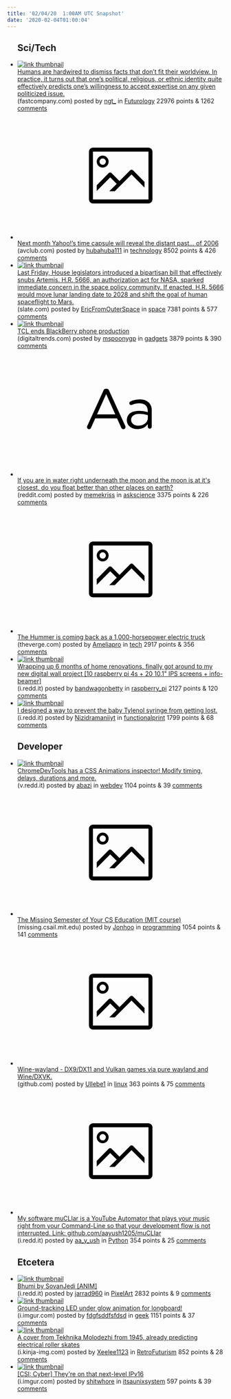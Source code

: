 ```yaml
---
title: '02/04/20  1:00AM UTC Snapshot'
date: '2020-02-04T01:00:04'
---
```

<ul>
<h2>Sci/Tech</h2>

<li><a href='https://www.fastcompany.com/90458795/humans-are-hardwired-to-dismiss-facts-that-dont-fit-their-worldview'><img src='https://a.thumbs.redditmedia.com/UYyB_-G1bRKJK38xvLafiFgLnRIeswV9UI95Bsuuyu8.jpg' alt='link thumbnail'></a><div><div class='linkTitle'><a href='https://www.fastcompany.com/90458795/humans-are-hardwired-to-dismiss-facts-that-dont-fit-their-worldview'>Humans are hardwired to dismiss facts that don’t fit their worldview. In practice, it turns out that one’s political, religious, or ethnic identity quite effectively predicts one’s willingness to accept expertise on any given politicized issue.</a></div>(fastcompany.com) posted by <a href='https://www.reddit.com/user/ngt_'>ngt_</a> in <a href='https://www.reddit.com/r/Futurology'>Futurology</a> 22976 points & 1262 <a href='https://www.reddit.com/r/Futurology/comments/ey63g3/humans_are_hardwired_to_dismiss_facts_that_dont/'>comments</a></div></li>

<li><a href='https://www.avclub.com/next-month-yahoo-s-time-capsule-will-reveal-the-distan-1841318274'><svg version='1.1' viewBox='-34 -14 104 64' preserveAspectRatio='xMidYMid meet' xmlns='http://www.w3.org/2000/svg' xmlns:xlink='http://www.w3.org/1999/xlink'>
    <title>link thumbnail</title>
    <path d='M32,4H4A2,2,0,0,0,2,6V30a2,2,0,0,0,2,2H32a2,2,0,0,0,2-2V6A2,2,0,0,0,32,4ZM4,30V6H32V30Z'></path>
    <path d='M8.92,14a3,3,0,1,0-3-3A3,3,0,0,0,8.92,14Zm0-4.6A1.6,1.6,0,1,1,7.33,11,1.6,1.6,0,0,1,8.92,9.41Z'></path>
    <path d='M22.78,15.37l-5.4,5.4-4-4a1,1,0,0,0-1.41,0L5.92,22.9v2.83l6.79-6.79L16,22.18l-3.75,3.75H15l8.45-8.45L30,24V21.18l-5.81-5.81A1,1,0,0,0,22.78,15.37Z'></path>
    </svg></a><div><div class='linkTitle'><a href='https://www.avclub.com/next-month-yahoo-s-time-capsule-will-reveal-the-distan-1841318274'>Next month Yahoo!’s time capsule will reveal the distant past… of 2006</a></div>(avclub.com) posted by <a href='https://www.reddit.com/user/hubahuba111'>hubahuba111</a> in <a href='https://www.reddit.com/r/technology'>technology</a> 8502 points & 426 <a href='https://www.reddit.com/r/technology/comments/ey5hyy/next_month_yahoos_time_capsule_will_reveal_the/'>comments</a></div></li>

<li><a href='https://slate.com/technology/2020/01/nasa-space-artemis-moon-mars-bill.html'><img src='https://a.thumbs.redditmedia.com/L93qwGR5e7gRJuGY2fAO_2vGPKX5F6CBTXRywIM8Hd4.jpg' alt='link thumbnail'></a><div><div class='linkTitle'><a href='https://slate.com/technology/2020/01/nasa-space-artemis-moon-mars-bill.html'>Last Friday, House legislators introduced a bipartisan bill that effectively snubs Artemis. H.R. 5666, an authorization act for NASA, sparked immediate concern in the space policy community. If enacted, H.R. 5666 would move lunar landing date to 2028 and shift the goal of human spaceflight to Mars.</a></div>(slate.com) posted by <a href='https://www.reddit.com/user/EricFromOuterSpace'>EricFromOuterSpace</a> in <a href='https://www.reddit.com/r/space'>space</a> 7381 points & 577 <a href='https://www.reddit.com/r/space/comments/eya10y/last_friday_house_legislators_introduced_a/'>comments</a></div></li>

<li><a href='https://www.digitaltrends.com/mobile/tcl-ends-blackberry-phone-production-news/'><img src='https://b.thumbs.redditmedia.com/14_2aMLorb2PCJvBmPr86kxldljqsSDgh4B9AJXLgtM.jpg' alt='link thumbnail'></a><div><div class='linkTitle'><a href='https://www.digitaltrends.com/mobile/tcl-ends-blackberry-phone-production-news/'>TCL ends BlackBerry phone production</a></div>(digitaltrends.com) posted by <a href='https://www.reddit.com/user/mspoonygp'>mspoonygp</a> in <a href='https://www.reddit.com/r/gadgets'>gadgets</a> 3879 points & 390 <a href='https://www.reddit.com/r/gadgets/comments/eya4fz/tcl_ends_blackberry_phone_production/'>comments</a></div></li>

<li><a href='https://www.reddit.com/r/askscience/comments/ey7uja/if_you_are_in_water_right_underneath_the_moon_and/'><svg version='1.1' viewBox='-34 -12 104 64' preserveAspectRatio='xMidYMid slice' xmlns='http://www.w3.org/2000/svg' xmlns:xlink='http://www.w3.org/1999/xlink'>
    <title>text link thumbnail</title>
    <path d='M12.19,8.84a1.45,1.45,0,0,0-1.4-1h-.12a1.46,1.46,0,0,0-1.42,1L1.14,26.56a1.29,1.29,0,0,0-.14.59,1,1,0,0,0,1,1,1.12,1.12,0,0,0,1.08-.77l2.08-4.65h11l2.08,4.59a1.24,1.24,0,0,0,1.12.83,1.08,1.08,0,0,0,1.08-1.08,1.64,1.64,0,0,0-.14-.57ZM6.08,20.71l4.59-10.22,4.6,10.22Z'>
    </path>
    <path d='M32.24,14.78A6.35,6.35,0,0,0,27.6,13.2a11.36,11.36,0,0,0-4.7,1,1,1,0,0,0-.58.89,1,1,0,0,0,.94.92,1.23,1.23,0,0,0,.39-.08,8.87,8.87,0,0,1,3.72-.81c2.7,0,4.28,1.33,4.28,3.92v.5a15.29,15.29,0,0,0-4.42-.61c-3.64,0-6.14,1.61-6.14,4.64v.05c0,2.95,2.7,4.48,5.37,4.48a6.29,6.29,0,0,0,5.19-2.48V26.9a1,1,0,0,0,1,1,1,1,0,0,0,1-1.06V19A5.71,5.71,0,0,0,32.24,14.78Zm-.56,7.7c0,2.28-2.17,3.89-4.81,3.89-1.94,0-3.61-1.06-3.61-2.86v-.06c0-1.8,1.5-3,4.2-3a15.2,15.2,0,0,1,4.22.61Z'>
    </path>
    </svg></a><div><div class='linkTitle'><a href='https://www.reddit.com/r/askscience/comments/ey7uja/if_you_are_in_water_right_underneath_the_moon_and/'>If you are in water right underneath the moon and the moon is at it's closest, do you float better than other places on earth?</a></div>(reddit.com) posted by <a href='https://www.reddit.com/user/memekriss'>memekriss</a> in <a href='https://www.reddit.com/r/askscience'>askscience</a> 3375 points & 226 <a href='https://www.reddit.com/r/askscience/comments/ey7uja/if_you_are_in_water_right_underneath_the_moon_and/'>comments</a></div></li>

<li><a href='https://www.theverge.com/2020/1/30/21115040/gm-hummer-ev-truck-gmc-horsepower'><svg version='1.1' viewBox='-34 -14 104 64' preserveAspectRatio='xMidYMid meet' xmlns='http://www.w3.org/2000/svg' xmlns:xlink='http://www.w3.org/1999/xlink'>
    <title>link thumbnail</title>
    <path d='M32,4H4A2,2,0,0,0,2,6V30a2,2,0,0,0,2,2H32a2,2,0,0,0,2-2V6A2,2,0,0,0,32,4ZM4,30V6H32V30Z'></path>
    <path d='M8.92,14a3,3,0,1,0-3-3A3,3,0,0,0,8.92,14Zm0-4.6A1.6,1.6,0,1,1,7.33,11,1.6,1.6,0,0,1,8.92,9.41Z'></path>
    <path d='M22.78,15.37l-5.4,5.4-4-4a1,1,0,0,0-1.41,0L5.92,22.9v2.83l6.79-6.79L16,22.18l-3.75,3.75H15l8.45-8.45L30,24V21.18l-5.81-5.81A1,1,0,0,0,22.78,15.37Z'></path>
    </svg></a><div><div class='linkTitle'><a href='https://www.theverge.com/2020/1/30/21115040/gm-hummer-ev-truck-gmc-horsepower'>The Hummer is coming back as a 1,000-horsepower electric truck</a></div>(theverge.com) posted by <a href='https://www.reddit.com/user/Ameliapro'>Ameliapro</a> in <a href='https://www.reddit.com/r/tech'>tech</a> 2917 points & 356 <a href='https://www.reddit.com/r/tech/comments/ey4n6d/the_hummer_is_coming_back_as_a_1000horsepower/'>comments</a></div></li>

<li><a href='https://i.redd.it/4aftlogyane41.gif'><img src='https://b.thumbs.redditmedia.com/HQ6jrYjdxcq31raH5rtdUy2FW2CernEvyFGzG7U0Ggw.jpg' alt='link thumbnail'></a><div><div class='linkTitle'><a href='https://i.redd.it/4aftlogyane41.gif'>Wrapping up 6 months of home renovations, finally got around to my new digital wall project [10 raspberry pi 4s + 20 10.1" IPS screens + info-beamer]</a></div>(i.redd.it) posted by <a href='https://www.reddit.com/user/bandwagonbetty'>bandwagonbetty</a> in <a href='https://www.reddit.com/r/raspberry_pi'>raspberry_pi</a> 2127 points & 120 <a href='https://www.reddit.com/r/raspberry_pi/comments/ey26ka/wrapping_up_6_months_of_home_renovations_finally/'>comments</a></div></li>

<li><a href='https://i.redd.it/yt3j4rj2upe41.jpg'><img src='https://b.thumbs.redditmedia.com/ae2C2-NkxRYXk4_1q1qw2q1guj3ynMxrIjj5D0JAwdI.jpg' alt='link thumbnail'></a><div><div class='linkTitle'><a href='https://i.redd.it/yt3j4rj2upe41.jpg'>I designed a way to prevent the baby Tylenol syringe from getting lost.</a></div>(i.redd.it) posted by <a href='https://www.reddit.com/user/Nizidramaniiyt'>Nizidramaniiyt</a> in <a href='https://www.reddit.com/r/functionalprint'>functionalprint</a> 1799 points & 68 <a href='https://www.reddit.com/r/functionalprint/comments/ey7mom/i_designed_a_way_to_prevent_the_baby_tylenol/'>comments</a></div></li>

<h2>Developer</h2>

<li><a href='https://v.redd.it/n4vsleho4qe41'><img src='https://b.thumbs.redditmedia.com/TDfTxbwU0_TbztNoNsWc5putx8Ymr-sGpefriTJ6T8E.jpg' alt='link thumbnail'></a><div><div class='linkTitle'><a href='https://v.redd.it/n4vsleho4qe41'>ChromeDevTools has a CSS Animations inspector! Modify timing, delays, durations and more.</a></div>(v.redd.it) posted by <a href='https://www.reddit.com/user/abazi'>abazi</a> in <a href='https://www.reddit.com/r/webdev'>webdev</a> 1104 points & 39 <a href='https://www.reddit.com/r/webdev/comments/ey8duj/chromedevtools_has_a_css_animations_inspector/'>comments</a></div></li>

<li><a href='https://missing.csail.mit.edu/'><svg version='1.1' viewBox='-34 -14 104 64' preserveAspectRatio='xMidYMid meet' xmlns='http://www.w3.org/2000/svg' xmlns:xlink='http://www.w3.org/1999/xlink'>
    <title>link thumbnail</title>
    <path d='M32,4H4A2,2,0,0,0,2,6V30a2,2,0,0,0,2,2H32a2,2,0,0,0,2-2V6A2,2,0,0,0,32,4ZM4,30V6H32V30Z'></path>
    <path d='M8.92,14a3,3,0,1,0-3-3A3,3,0,0,0,8.92,14Zm0-4.6A1.6,1.6,0,1,1,7.33,11,1.6,1.6,0,0,1,8.92,9.41Z'></path>
    <path d='M22.78,15.37l-5.4,5.4-4-4a1,1,0,0,0-1.41,0L5.92,22.9v2.83l6.79-6.79L16,22.18l-3.75,3.75H15l8.45-8.45L30,24V21.18l-5.81-5.81A1,1,0,0,0,22.78,15.37Z'></path>
    </svg></a><div><div class='linkTitle'><a href='https://missing.csail.mit.edu/'>The Missing Semester of Your CS Education (MIT course)</a></div>(missing.csail.mit.edu) posted by <a href='https://www.reddit.com/user/Jonhoo'>Jonhoo</a> in <a href='https://www.reddit.com/r/programming'>programming</a> 1054 points & 141 <a href='https://www.reddit.com/r/programming/comments/eyagcd/the_missing_semester_of_your_cs_education_mit/'>comments</a></div></li>

<li><a href='https://github.com/varmd/wine-wayland'><svg version='1.1' viewBox='-34 -14 104 64' preserveAspectRatio='xMidYMid meet' xmlns='http://www.w3.org/2000/svg' xmlns:xlink='http://www.w3.org/1999/xlink'>
    <title>link thumbnail</title>
    <path d='M32,4H4A2,2,0,0,0,2,6V30a2,2,0,0,0,2,2H32a2,2,0,0,0,2-2V6A2,2,0,0,0,32,4ZM4,30V6H32V30Z'></path>
    <path d='M8.92,14a3,3,0,1,0-3-3A3,3,0,0,0,8.92,14Zm0-4.6A1.6,1.6,0,1,1,7.33,11,1.6,1.6,0,0,1,8.92,9.41Z'></path>
    <path d='M22.78,15.37l-5.4,5.4-4-4a1,1,0,0,0-1.41,0L5.92,22.9v2.83l6.79-6.79L16,22.18l-3.75,3.75H15l8.45-8.45L30,24V21.18l-5.81-5.81A1,1,0,0,0,22.78,15.37Z'></path>
    </svg></a><div><div class='linkTitle'><a href='https://github.com/varmd/wine-wayland'>Wine-wayland - DX9/DX11 and Vulkan games via pure wayland and Wine/DXVK.</a></div>(github.com) posted by <a href='https://www.reddit.com/user/Ullebe1'>Ullebe1</a> in <a href='https://www.reddit.com/r/linux'>linux</a> 363 points & 75 <a href='https://www.reddit.com/r/linux/comments/ey5nwi/winewayland_dx9dx11_and_vulkan_games_via_pure/'>comments</a></div></li>

<li><a href='https://i.redd.it/b1u1cum71re41.gif'><svg version='1.1' viewBox='-34 -14 104 64' preserveAspectRatio='xMidYMid meet' xmlns='http://www.w3.org/2000/svg' xmlns:xlink='http://www.w3.org/1999/xlink'>
    <title>link thumbnail</title>
    <path d='M32,4H4A2,2,0,0,0,2,6V30a2,2,0,0,0,2,2H32a2,2,0,0,0,2-2V6A2,2,0,0,0,32,4ZM4,30V6H32V30Z'></path>
    <path d='M8.92,14a3,3,0,1,0-3-3A3,3,0,0,0,8.92,14Zm0-4.6A1.6,1.6,0,1,1,7.33,11,1.6,1.6,0,0,1,8.92,9.41Z'></path>
    <path d='M22.78,15.37l-5.4,5.4-4-4a1,1,0,0,0-1.41,0L5.92,22.9v2.83l6.79-6.79L16,22.18l-3.75,3.75H15l8.45-8.45L30,24V21.18l-5.81-5.81A1,1,0,0,0,22.78,15.37Z'></path>
    </svg></a><div><div class='linkTitle'><a href='https://i.redd.it/b1u1cum71re41.gif'>My software muCLIar is a YouTube Automator that plays your music right from your Command-Line so that your development flow is not interrupted. Link: github.com/aayush1205/muCLIar</a></div>(i.redd.it) posted by <a href='https://www.reddit.com/user/aa_y_ush'>aa_y_ush</a> in <a href='https://www.reddit.com/r/Python'>Python</a> 354 points & 25 <a href='https://www.reddit.com/r/Python/comments/eyb3de/my_software_mucliar_is_a_youtube_automator_that/'>comments</a></div></li>

<h2>Etcetera</h2>

<li><a href='https://i.redd.it/xyd73uwbfoe41.gif'><img src='https://a.thumbs.redditmedia.com/UH0fiPZDiuMgQ1yrn73IXfKbGMk-IH9Vy1hWqdYKMp4.jpg' alt='link thumbnail'></a><div><div class='linkTitle'><a href='https://i.redd.it/xyd73uwbfoe41.gif'>Bhumi by SovanJedi [ANIM]</a></div>(i.redd.it) posted by <a href='https://www.reddit.com/user/jarrad960'>jarrad960</a> in <a href='https://www.reddit.com/r/PixelArt'>PixelArt</a> 2832 points & 9 <a href='https://www.reddit.com/r/PixelArt/comments/ey4jad/bhumi_by_sovanjedi_anim/'>comments</a></div></li>

<li><a href='https://i.imgur.com/vpWy8Do.gifv'><img src='https://b.thumbs.redditmedia.com/yGr3nvA38nAprQcOxFu5GTTjpXyRPqo4dWCLBujGTgA.jpg' alt='link thumbnail'></a><div><div class='linkTitle'><a href='https://i.imgur.com/vpWy8Do.gifv'>Ground-tracking LED under glow animation for longboard!</a></div>(i.imgur.com) posted by <a href='https://www.reddit.com/user/fdgfsddfsfdsd'>fdgfsddfsfdsd</a> in <a href='https://www.reddit.com/r/geek'>geek</a> 1151 points & 37 <a href='https://www.reddit.com/r/geek/comments/ey5e52/groundtracking_led_under_glow_animation_for/'>comments</a></div></li>

<li><a href='https://i.kinja-img.com/gawker-media/image/upload/fcgdjfvvabv2tfqifpih.jpg'><img src='https://b.thumbs.redditmedia.com/ErDcM9bZ_vtRLid-duWv-2YCyrcjep_WwHeO3cp4cys.jpg' alt='link thumbnail'></a><div><div class='linkTitle'><a href='https://i.kinja-img.com/gawker-media/image/upload/fcgdjfvvabv2tfqifpih.jpg'>A cover from Tekhnika Molodezhi from 1945, already predicting electrical roller skates</a></div>(i.kinja-img.com) posted by <a href='https://www.reddit.com/user/Xeelee1123'>Xeelee1123</a> in <a href='https://www.reddit.com/r/RetroFuturism'>RetroFuturism</a> 852 points & 28 <a href='https://www.reddit.com/r/RetroFuturism/comments/ey7fo4/a_cover_from_tekhnika_molodezhi_from_1945_already/'>comments</a></div></li>

<li><a href='https://i.imgur.com/xspxtXC.jpg'><img src='https://b.thumbs.redditmedia.com/k5qEJKQDMV2seMjIVvWbEQCAz_k-ysnxBLJyss7tRZU.jpg' alt='link thumbnail'></a><div><div class='linkTitle'><a href='https://i.imgur.com/xspxtXC.jpg'>[CSI: Cyber] They're on that next-level IPv16</a></div>(i.imgur.com) posted by <a href='https://www.reddit.com/user/shitwhore'>shitwhore</a> in <a href='https://www.reddit.com/r/itsaunixsystem'>itsaunixsystem</a> 597 points & 39 <a href='https://www.reddit.com/r/itsaunixsystem/comments/ey70tt/csi_cyber_theyre_on_that_nextlevel_ipv16/'>comments</a></div></li>

</ul>
